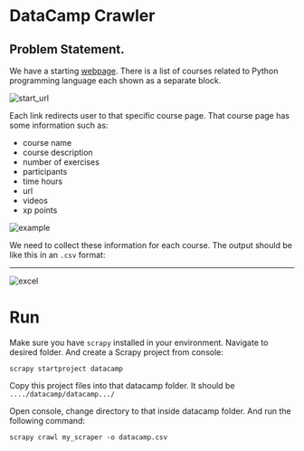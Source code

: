 # DataCamp Crawler

## Problem Statement.

We have a starting [webpage](https://www.datacamp.com/courses/tech:python). There is a list of courses related to Python programming language each shown as a separate block.

![start_url](https://user-images.githubusercontent.com/46098464/74062126-2fe91700-49b3-11ea-93c4-3be35245d061.png)

Each link redirects user to that specific course page. That course page has some information such as:

- course name
- course description
- number of exercises
- participants
- time hours
- url
- videos
- xp points

![example](https://user-images.githubusercontent.com/46098464/74062143-36778e80-49b3-11ea-9960-82b3b3ddd82a.png)

We need to collect these information for each course. The output should be like this in an `.csv` format:

------

![excel](https://user-images.githubusercontent.com/46098464/74062148-38415200-49b3-11ea-9c46-10133be16dfe.png)

# Run

Make sure you have `scrapy` installed in your environment. Navigate to desired folder. And create a Scrapy project from console:

```shell
scrapy startproject datacamp
````
Copy this project files into that datacamp folder. It should be `..../datacamp/datacamp.../`

Open console, change directory to that inside datacamp folder. And run the following command:

```shell
scrapy crawl my_scraper -o datacamp.csv
```
